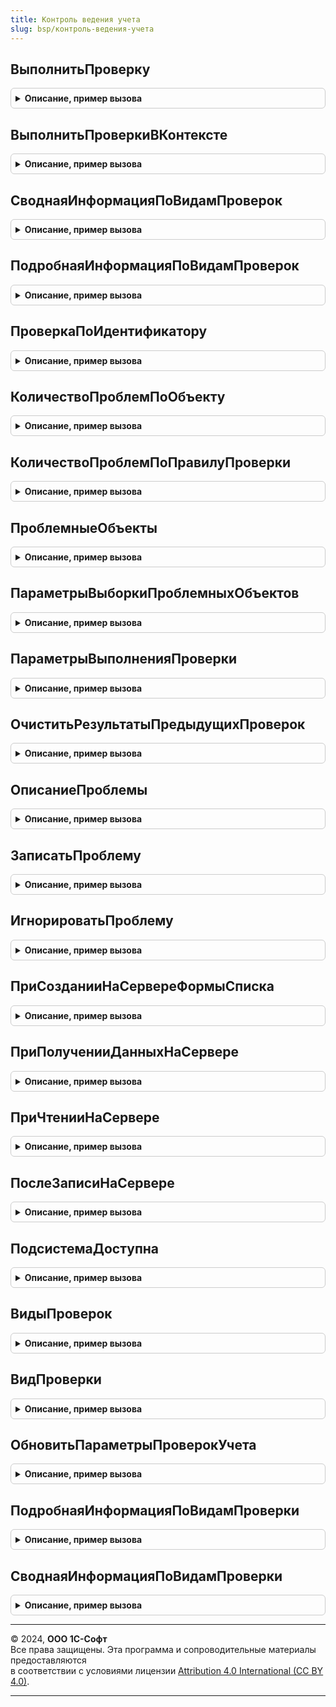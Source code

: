 ```yaml
---
title: Контроль ведения учета
slug: bsp/контроль-ведения-учета
---
```



## ВыполнитьПроверку
<details style="margin: 1em 0; padding: 0.5em; border: 1px solid #ccc; border-radius: 6px;">

<summary style="font-weight: bold; cursor: pointer;">Описание, пример вызова</summary>

```bsl

// Выполняет указанную проверку ведения учета с заданными параметрами.
//
// Параметры:
//   Проверка                    - СправочникСсылка.ПравилаПроверкиУчета
//                               - Строка - правило проверки,
//                                 которая будет выполняться либо строковый идентификатор указанного правила.
//   ПараметрыВыполненияПроверки - Структура
//                               - Массив - произвольные дополнительные параметры проверки,
//                                 которые уточняют, что и как именно проверять.
//                                 См. КонтрольВеденияУчета.ПараметрыВыполненияПроверки.
//                               - Структура:
//       * Свойство1 - ЛюбаяСсылка
//                   - Булево
//                   - Число
//                   - Строка
//                   - Дата - первое значение параметра.
//       * Свойство2 - ЛюбаяСсылка
//                   - Булево
//                   - Число
//                   - Строка
//                   - Дата - второе значение параметра.
//       * Свойство3 - ЛюбаяСсылка
//                   - Булево
//                   - Число
//                   - Строка
//                   - Дата - третье значение параметра.
//       ...
//     - Массив - несколько параметров проверки (элементы массива типа Структура, как описано выше).
//   ПроверяемыеОбъекты - ЛюбаяСсылка - если передано, то проверка будет выполнена только для данного объекта.
//                                     Проверка должна поддерживать выборочную проверку и у нее должно быть
//                                     установлено свойство ПоддерживаетВыборочнуюПроверку в значение Истина.
//                                     см. КонтрольВеденияУчетаПереопределяемый.ПриОпределенииПроверок.
//                      - Массив - ссылки на объекты, которые требуется проверить.
//
// Пример:
//   1. Проверка = КонтрольВеденияУчета.ПроверкаПоИдентификатору("ПроверитьСсылочнуюЦелостность");
//      КонтрольВеденияУчета.ВыполнитьПроверку(Проверка);
//   2. ПараметрыВыполненияПроверки = Новый Массив;
//      Параметр1 = КонтрольВеденияУчета.ПараметрыВыполненияПроверки("ЗакрытиеМесяца", Организация1, ЗакрываемыйМесяц);
//      ПараметрыВыполненияПроверки.Добавить(Параметр1);
//      Параметр2 = КонтрольВеденияУчета.ПараметрыВыполненияПроверки("ЗакрытиеМесяца", Организация2, ЗакрываемыйМесяц);
//      ПараметрыВыполненияПроверки.Добавить(Параметр2);
//      ВыполнитьПроверку("ПроверитьПроведениеДокументов", ПараметрыВыполненияПроверки);
//
Процедура ВыполнитьПроверку(Знач Проверка, Знач ПараметрыВыполненияПроверки = Неопределено, ПроверяемыеОбъекты = Неопределено) Экспорт
```

Пример вызова
```bsl
КонтрольВеденияУчета.ВыполнитьПроверку(Проверка, ПараметрыВыполненияПроверки, ПроверяемыеОбъекты);
```
</details>

## ВыполнитьПроверкиВКонтексте
<details style="margin: 1em 0; padding: 0.5em; border: 1px solid #ccc; border-radius: 6px;">

<summary style="font-weight: bold; cursor: pointer;">Описание, пример вызова</summary>

```bsl

// Выполняет проверки по заданному контексту - общему признаку, связывающему воедино пакет проверок.
// Если указанный признак установлен у группы проверок, то выполняются все проверки этой группы.
// В этом случае наличие (или отсутствие) указанного признака у самой проверки значения не имеет.
// Проверки с флагом Использование, установленным в значение Ложь, пропускаются.
//
// Параметры:
//    КонтекстПроверокВеденияУчета - ОпределяемыйТип.КонтекстПроверокВеденияУчета - контекст выполняемых проверок.
//
// Пример:
//    КонтрольВеденияУчета.ВыполнитьПроверкиВКонтексте(Перечисления.ХозяйственныеОперации.ЗакрытиеМесяца);
//
Процедура ВыполнитьПроверкиВКонтексте(КонтекстПроверокВеденияУчета) Экспорт
```

Пример вызова
```bsl
КонтрольВеденияУчета.ВыполнитьПроверкиВКонтексте(КонтекстПроверокВеденияУчета) 
```
</details>

## СводнаяИнформацияПоВидамПроверок
<details style="margin: 1em 0; padding: 0.5em; border: 1px solid #ccc; border-radius: 6px;">

<summary style="font-weight: bold; cursor: pointer;">Описание, пример вызова</summary>

```bsl

// Возвращает сводку по количеству выявленных проблем указанного вида проверки.
//
// Параметры:
//   ВидПроверок                - СправочникСсылка.ВидыПроверок - ссылка на вид проверки.
//                              - Строка - строковый идентификатор вида проверки.
//                              - Массив из Строка - строковые идентификаторы вида проверки.
//   ПоискПоТочномуСоответствию - Булево - регулирует возможности точности. Если Истина, то поиск ведется
//                                по переданным свойствам на равенство, остальные свойства должны быть равны
//                                Неопределено (табличная часть дополнительных свойств должна быть пуста).
//                                Если Ложь, то значения остальных свойств могут быть произвольными, главное
//                                чтобы соответствующие свойства были равны свойствам структуры. По умолчанию Истина.
//   УчитыватьОтветственного    - Булево - если Истина, то учитываются только проблемы с незаполненным ответственным
//                                и те, за которые ответственный текущий пользователь.
//                                По умолчанию - Ложь.
//
// Возвращаемое значение:
//  Структура:
//    * Количество - Число - общее количество найденных проблем.
//    * ЕстьОшибки - Булево - признак того, имеются ли ошибки среди найденных проблем (с важностью "Ошибка").
//
// Пример:
//   1) Результат = СводнаяИнформацияПоВидамПроверок("СистемныеПроверки");
//   2) ВидПроверок = Новый Массив;
//      ВидПроверок.Добавить("ЗакрытиеМесяца");
//      ВидПроверок.Добавить(Организация);
//      ВидПроверок.Добавить(МесяцЗакрытия);
//      Результат = СводнаяИнформацияПоВидамПроверок(ВидПроверок);
//
Функция СводнаяИнформацияПоВидамПроверок(ВидПроверок = Неопределено, ПоискПоТочномуСоответствию = Истина, УчитыватьОтветственного = Ложь) Экспорт
```

Пример вызова
```bsl
Результат = КонтрольВеденияУчета.СводнаяИнформацияПоВидамПроверок(ВидПроверок, ПоискПоТочномуСоответствию, УчитыватьОтветственного);
```
</details>

## ПодробнаяИнформацияПоВидамПроверок
<details style="margin: 1em 0; padding: 0.5em; border: 1px solid #ccc; border-radius: 6px;">

<summary style="font-weight: bold; cursor: pointer;">Описание, пример вызова</summary>

```bsl

// Возвращает подробные сведения о выявленных проблемах одного или нескольких интересующих видов проверки.
//
// Параметры:
//   ВидПроверок                - СправочникСсылка.ВидыПроверок - ссылка на вид проверки.
//                              - Строка - строковый идентификатор вида проверки.
//                              - Массив из Строка - строковые идентификаторы вида проверки.
//   ПоискПоТочномуСоответствию - Булево - если Истина, то вид проверки определяется по точному соответствию со
//                                всеми переданными значениям свойств в параметре ВидПроверок (см. пример № 2).
//                                Если Ложь, то вид проверки определяется по указанным значениям свойств
//                                ИС любыми значениями неуказанных свойств в параметре ВидПроверок (см. пример № 3).
//
// Возвращаемое значение:
//   ТаблицаЗначений:
//     * ПроблемныйОбъект         - ЛюбаяСсылка - ссылка на объект, с которым связана проблема.
//     * ВажностьПроблемы         - ПеречислениеСсылка.ВажностьПроблемыУчета - важность проблемы учета
//                                  "Информация", "Предупреждение", "Ошибка", "ПолезныйСовет" и "ВажнаяИнформация".
//     * ПравилоПроверки          - СправочникСсылка.ПравилаПроверкиУчета - выполненная проверка с описанием проблемы.
//     * ВидПроверок              - СправочникСсылка.ВидыПроверок - вид проверки.
//     * УточнениеПроблемы        - Строка - текстовое уточнение найденной проблемы.
//     * Ответственный            - СправочникСсылка.Пользователи - заполнен, если по выявленной проблеме
//                                  алгоритм проверки определил конкретного ответственного.
//     * Выявлено                 - Дата - дата и время выявления проблемы.
//     * ДополнительнаяИнформация - ХранилищеЗначения - произвольные дополнительные сведения, связанные
//                                  с выявленной проблемой.
//
// Пример:
//   1) Результат = ПодробнаяИнформацияПоВидамПроверок("СистемныеПроверки");
//   2) ВидПроверок = Новый Массив;
//      ВидПроверок.Добавить("ЗакрытиеМесяца");
//      ВидПроверок.Добавить(Организация);
//      ВидПроверок.Добавить(МесяцЗакрытия);
//      Результат = ПодробнаяИнформацияПоВидамПроверок(ВидПроверок);
//   3) Выбрать все проблемы закрытия месяца по всем периодам для указанной организации:
//      ВидПроверок = Новый Массив;
//      ВидПроверок.Добавить("ЗакрытиеМесяца");
//      ВидПроверок.Добавить(Организация);
//      Результат = ПодробнаяИнформацияПоВидамПроверок(ВидПроверок, Ложь);
//
Функция ПодробнаяИнформацияПоВидамПроверок(ВидПроверок, ПоискПоТочномуСоответствию = Истина) Экспорт
```

Пример вызова
```bsl
Результат = КонтрольВеденияУчета.ПодробнаяИнформацияПоВидамПроверок(ВидПроверок, ПоискПоТочномуСоответствию);
```
</details>

## ПроверкаПоИдентификатору
<details style="margin: 1em 0; padding: 0.5em; border: 1px solid #ccc; border-radius: 6px;">

<summary style="font-weight: bold; cursor: pointer;">Описание, пример вызова</summary>

```bsl

// Возвращает проверку по переданному идентификатору.
//
// Параметры:
//   Идентификатор - Строка - строковый идентификатор проверки. Например, "ПроверитьСсылочнуюЦелостность".
//
// Возвращаемое значение:
//   СправочникСсылка.ПравилаПроверкиУчета - ссылка на проверку или пустая ссылка,
//      если проверка с таким идентификатором не существует.
//
Функция ПроверкаПоИдентификатору(Идентификатор) Экспорт
```

Пример вызова
```bsl
Результат = КонтрольВеденияУчета.ПроверкаПоИдентификатору(Идентификатор) 
```
</details>

## КоличествоПроблемПоОбъекту
<details style="margin: 1em 0; padding: 0.5em; border: 1px solid #ccc; border-radius: 6px;">

<summary style="font-weight: bold; cursor: pointer;">Описание, пример вызова</summary>

```bsl

// Возвращает количество проблем, выявленных у переданного объекта.
//
// Параметры:
//   ПроблемныйОбъект - ЛюбаяСсылка - объект, для которого нужно вычислить количество проблем.
//
// Возвращаемое значение:
//   Число
//
Функция КоличествоПроблемПоОбъекту(ПроблемныйОбъект) Экспорт
```

Пример вызова
```bsl
Результат = КонтрольВеденияУчета.КоличествоПроблемПоОбъекту(ПроблемныйОбъект) 
```
</details>

## КоличествоПроблемПоПравилуПроверки
<details style="margin: 1em 0; padding: 0.5em; border: 1px solid #ccc; border-radius: 6px;">

<summary style="font-weight: bold; cursor: pointer;">Описание, пример вызова</summary>

```bsl

// Вычисляет количество проблем, выявленных переданным правилом проверки.
//
// Параметры:
//   ПравилоПроверки - СправочникСсылка.ПравилаПроверкиУчета - правило, для которого
//                     нужно вычислить количество проблем.
//
// Возвращаемое значение:
//   Число
//
Функция КоличествоПроблемПоПравилуПроверки(ПравилоПроверки) Экспорт
```

Пример вызова
```bsl
Результат = КонтрольВеденияУчета.КоличествоПроблемПоПравилуПроверки(ПравилоПроверки) 
```
</details>

## ПроблемныеОбъекты
<details style="margin: 1em 0; padding: 0.5em; border: 1px solid #ccc; border-radius: 6px;">

<summary style="font-weight: bold; cursor: pointer;">Описание, пример вызова</summary>

```bsl

// Возвращает проблемные объекты, выявленные указанным правилом проверки.
//
// Параметры:
//  ПравилоПроверки - СправочникСсылка.ПравилаПроверкиУчета
//  Параметры - см. ПараметрыВыборкиПроблемныхОбъектов
//
// Возвращаемое значение:
//  ТаблицаЗначений:
//    * ПроблемныйОбъект - ЛюбаяСсылка
//    * ПравилоПроверки - СправочникСсылка.ПравилаПроверкиУчета
//    * ВидПроверки - СправочникСсылка.ВидыПроверок
//    * КлючУникальности - УникальныйИдентификатор
//
Функция ПроблемныеОбъекты(Знач ПравилоПроверки, Знач Параметры = Неопределено) Экспорт
```

Пример вызова
```bsl
Результат = КонтрольВеденияУчета.ПроблемныеОбъекты(ПравилоПроверки, Параметры);
```
</details>

## ПараметрыВыборкиПроблемныхОбъектов
<details style="margin: 1em 0; padding: 0.5em; border: 1px solid #ccc; border-radius: 6px;">

<summary style="font-weight: bold; cursor: pointer;">Описание, пример вызова</summary>

```bsl

// Возвращает параметры выборки проблемных объектов для функции ПроблемныеОбъекты.
//
// Возвращаемое значение:
//  Структура:
//   * НачальныйПроблемныйОбъект - Неопределено
//   * РазмерПорции - Число - по умолчанию 1000.
//   * ДополнительныеУсловия - Строка
//   * ДополнительныеПараметры - Соответствие из КлючИЗначение:
//     ** Ключ - Строка - имя параметра запроса.
//     ** Значение - Произвольный - значение параметра запроса.
//
Функция ПараметрыВыборкиПроблемныхОбъектов() Экспорт
```

Пример вызова
```bsl
Результат = КонтрольВеденияУчета.ПараметрыВыборкиПроблемныхОбъектов() 
```
</details>

## ПараметрыВыполненияПроверки
<details style="margin: 1em 0; padding: 0.5em; border: 1px solid #ccc; border-radius: 6px;">

<summary style="font-weight: bold; cursor: pointer;">Описание, пример вызова</summary>

```bsl

// Формирует параметры выполнения проверки для передачи в процедуры и функции ВыполнитьПроверку, ОписаниеПроблемы,
// ВидПроверки и другие.
// Параметры содержат уточнение, для чего именно требуется выполнить проверку,
// например, проверить закрытие месяца для конкретной организации по конкретному периоду.
// Порядок следования параметров учитывается.
//
// Параметры:
//     Параметр1     - ЛюбаяСсылка
//                   - Булево
//                   - Число
//                   - Строка
//                   - Дата - первый параметр проверки.
//     Параметр2     - ЛюбаяСсылка
//                   - Булево
//                   - Число
//                   - Строка
//                   - Дата - второй параметр проверки.
//     Параметр3     - ЛюбаяСсылка
//                   - Булево
//                   - Число
//                   - Строка
//                   - Дата - третий параметр проверки.
//     Параметр4     - ЛюбаяСсылка
//                   - Булево
//                   - Число
//                   - Строка
//                   - Дата - четвертый параметр проверки.
//     Параметр5     - ЛюбаяСсылка
//                   - Булево
//                   - Число
//                   - Строка
//                   - Дата - пятый параметр проверки.
//     ДругиеПараметры - Массив - другие параметры проверки (элементы типов ЛюбаяСсылка, Булево, Число, Строка, Дата).
//
// Возвращаемое значение:
//    Структура:
//       * Наименование - Строка - представление вида проверки.
//       * Свойство1 - ЛюбаяСсылка
//                   - Булево
//                   - Число
//                   - Строка
//                   - Дата - первый параметр проверки.
//       * Свойство2 - ЛюбаяСсылка
//                   - Булево
//                   - Число
//                   - Строка
//                   - Дата - второй параметр проверки.
//       * Свойство3 - ЛюбаяСсылка
//                   - Булево
//                   - Число
//                   - Строка
//                   - Дата - третий параметр проверки.
//       ...
//       * СвойствоН - ЛюбаяСсылка
//                   - Булево
//                   - Число
//                   - Строка
//                   - Дата - последний параметр вида проверки.
//
// Пример:
//     1. Параметры = ПараметрыВыполненияПроверки("СистемныеПроверки");
//     2. Параметры = ПараметрыВыполненияПроверки("ЗакрытиеМесяца", ОрганизацияСсылка, ЗакрываемыйМесяц);
//
Функция ПараметрыВыполненияПроверки(Знач Параметр1, Знач Параметр2 = Неопределено, Знач Параметр3 = Неопределено, Экспорт
```

Пример вызова
```bsl
Результат = КонтрольВеденияУчета.ПараметрыВыполненияПроверки(Параметр1, Параметр2, Параметр3, );
```
</details>

## ОчиститьРезультатыПредыдущихПроверок
<details style="margin: 1em 0; padding: 0.5em; border: 1px solid #ccc; border-radius: 6px;">

<summary style="font-weight: bold; cursor: pointer;">Описание, пример вызова</summary>

```bsl

// Очищает результаты предыдущих проверок, оставляя только те проблемы, которые были проигнорированы ранее
// (признак ИгнорироватьПроблему = Истина).
// Для непараметрических проверок предыдущие результаты очищаются автоматически, а затем выполняется алгоритм проверки.
// Для проверок с параметрами предварительную очистку предыдущих результатов следует выполнять явно с помощью
// этой процедуры в самом алгоритме проверки. В противном случае, одна и та же проблема будет регистрироваться
// многократно при нескольких последовательных запусках проверки.
//
// Параметры:
//     Проверка                    - СправочникСсылка.ПравилаПроверкиУчета - проверка,
//                                   результаты которой необходимо очистить.
//     ПараметрыВыполненияПроверки - см. КонтрольВеденияУчета.ПараметрыВыполненияПроверки
//                                 - Массив    - несколько параметров проверки (элементы массива типа Структура,
//                                               как описано выше).
//
Процедура ОчиститьРезультатыПредыдущихПроверок(Знач Проверка, Знач ПараметрыВыполненияПроверки) Экспорт
```

Пример вызова
```bsl
КонтрольВеденияУчета.ОчиститьРезультатыПредыдущихПроверок(Проверка, ПараметрыВыполненияПроверки) 
```
</details>

## ОписаниеПроблемы
<details style="margin: 1em 0; padding: 0.5em; border: 1px solid #ccc; border-radius: 6px;">

<summary style="font-weight: bold; cursor: pointer;">Описание, пример вызова</summary>

```bsl

// Формирует описание проблемы для последующей регистрации
// с помощью процедуры КонтрольВеденияУчета.ЗаписатьПроблему в процедуре-обработчике проверки.
//
// Параметры:
//   ПроблемныйОбъект  - ЛюбаяСсылка - объект, с которым связана выявленная проблема.
//   ПараметрыПроверки - Структура - параметры выполняемой проверки, значение которых следует взять из одноименного
//                                   параметра процедуры-обработчика проверки:
//     * Проверка         - СправочникСсылка.ПравилаПроверкиУчета - выполненная проверку.
//     * ВидПроверки      - СправочникСсылка.ВидыПроверок - вид проверки, к которому относится выполненная проверка.
//     * ВажностьПроблемы   - ПеречислениеСсылка.ВажностьПроблемыУчета - важность, с которой следует
//                            зарегистрировать выявленную проблемы учета:
//                            Информация, Предупреждение, Ошибка, ПолезныйСовет или ВажнаяИнформация.
//     * Идентификатор      - Строка - строковый идентификатор проверки.
//     * ДатаНачалаПроверки - Дата - пороговая дата, обозначающая границу проверяемых
//                            объектов (только для объектов с датой). Объекты, дата которых меньше
//                            указанной, не следует проверять. По умолчанию не заполнено (т.е. проверять все).
//     * ЛимитПроблем       - Число - количество проверяемых объектов.
//                            По умолчанию 1000. Если указано 0, то следует проверить все объекты.
//     * ВидПроверки        - СправочникСсылка.ВидыПроверок - ссылка на вид проверки, к
//                            которому относится выполненная проверка.
//
// Возвращаемое значение:
//   Структура:
//     * ПроблемныйОбъект         - ЛюбаяСсылка - ссылка на объект-источник проблемы.
//     * Проверка                 - СправочникСсылка.ПравилаПроверкиУчета - ссылка на выполненную проверку.
//                                  Взято из переданной структуры ПараметрыПроверки.
//     * ВидПроверки              - СправочникСсылка.ВидыПроверок - ссылка на вид проверки, к которому относится
//                                  выполненная проверка. Взято из переданной структуры ПараметрыПроверки
//     * ВажностьПроблемы         - СправочникСсылка.ВидыПроверок - ссылка на вид проверки, к которому относится
//                                  выполненная проверка. Взято из переданной структуры ПараметрыПроверки.
//     * УточнениеПроблемы        - Строка - строка уточнения проблемы. По умолчанию не заполнена.
//     * КлючУникальности         - УникальныйИдентификатор - ключ уникальности проблемы.
//     * Выявлено                 - Дата - момент обнаружения проблемы.
//     * ДополнительнаяИнформация - ХранилищеЗначения
//                                - Неопределено - произвольные дополнительные сведения, связанные
//                                  с выявленной проблемой. По умолчанию Неопределено.
//     * Ответственный            - СправочникСсылка.Пользователи
//                                - Неопределено - заполнен, если за проблемный объект
//                                  имеется конкретный ответственный. По умолчанию Неопределено.
//
// Пример:
//  Проблема = КонтрольВеденияУчета.ОписаниеПроблемы(ПроблемныйДокумент, ПараметрыПроверки);
//  Проблема.ВидПроверки = ВидПроверки;
//  Проблема.УточнениеПроблемы = СтроковыеФункцииКлиентСервер.ПодставитьПараметрыВСтроку(
//    НСтр("ru = 'По контрагенту ""%1"" имеется непроведенный документ ""%2""'"), Результат.Контрагент,
//      ПроблемныйДокумент);
//  КонтрольВеденияУчета.ЗаписатьПроблему(Проблема, ПараметрыПроверки);
//
Функция ОписаниеПроблемы(ПроблемныйОбъект, ПараметрыПроверки) Экспорт
```

Пример вызова
```bsl
Результат = КонтрольВеденияУчета.ОписаниеПроблемы(ПроблемныйОбъект, ПараметрыПроверки) 
```
</details>

## ЗаписатьПроблему
<details style="margin: 1em 0; padding: 0.5em; border: 1px solid #ccc; border-radius: 6px;">

<summary style="font-weight: bold; cursor: pointer;">Описание, пример вызова</summary>

```bsl

// Записывает результат выполнения проверки.
//
// Параметры:
//   Проблема          - см. КонтрольВеденияУчета.ОписаниеПроблемы.
//   ПараметрыПроверки - см. КонтрольВеденияУчета.ОписаниеПроблемы.ПараметрыПроверки.
//
Процедура ЗаписатьПроблему(Проблема, ПараметрыПроверки = Неопределено) Экспорт
```

Пример вызова
```bsl
КонтрольВеденияУчета.ЗаписатьПроблему(Проблема, ПараметрыПроверки);
```
</details>

## ИгнорироватьПроблему
<details style="margin: 1em 0; padding: 0.5em; border: 1px solid #ccc; border-radius: 6px;">

<summary style="font-weight: bold; cursor: pointer;">Описание, пример вызова</summary>

```bsl

// Устанавливает или снимает признак игнорирования проблемы ведения учета.
// При установке параметра Игнорировать в Истина проблема перестает выводиться пользователям в формах объектов
// и отчете о результатах проверок. Например, это полезно, если пользователь решил, что
// обнаруженная проблема не существенна или ей не планируется заниматься.
// При сбросе в значение Ложь проблема вновь становится актуальной.
//
// Параметры:
//   ОписаниеПроблемы             - Структура:
//     * ПроблемныйОбъект         - ЛюбаяСсылка - ссылка на объект, с которым связана проблема.
//     * ПравилоПроверки          - СправочникСсылка.ПравилаПроверкиУчета - выполненная проверка с описанием проблемы.
//     * ВидПроверок              - СправочникСсылка.ВидыПроверок - вид проверки.
//     * УточнениеПроблемы        - Строка - текстовое уточнение найденной проблемы.
//     * ДополнительнаяИнформация - ХранилищеЗначения - дополнительная информация об игнорируемой проблеме.
//   Игнорировать - Булево - устанавливаемое значение для указанной проблемы.
//
Процедура ИгнорироватьПроблему(Знач ОписаниеПроблемы, Знач Игнорировать) Экспорт
```

Пример вызова
```bsl
КонтрольВеденияУчета.ИгнорироватьПроблему(ОписаниеПроблемы, Игнорировать) 
```
</details>

## ПриСозданииНаСервереФормыСписка
<details style="margin: 1em 0; padding: 0.5em; border: 1px solid #ccc; border-radius: 6px;">

<summary style="font-weight: bold; cursor: pointer;">Описание, пример вызова</summary>

```bsl

// В форме списка выводит колонку с картинкой, сигнализирующей о наличии проблем с объектами в строках.
// Вызывается из события ПриСозданииНаСервере формы списка.
// У динамических списков должна быть определена основная таблица.
//
// Параметры:
//   Форма                  - ФормаКлиентскогоПриложения - форма списка.
//   ИменаСписков           - Строка - имена динамических списков через запятую.
//   ДополнительныеСвойства - Структура
//                          - Неопределено - дополнительные свойства:
//      * ИмяПоляИндикатораПроблем - Строка - имя поля динамического списка, которое
//                            будет использовано для вывода индикатора
//                            наличия проблем у объекта.
//
Процедура ПриСозданииНаСервереФормыСписка(Форма, ИменаСписков, ДополнительныеСвойства = Неопределено) Экспорт
```

Пример вызова
```bsl
КонтрольВеденияУчета.ПриСозданииНаСервереФормыСписка(Форма, ИменаСписков, ДополнительныеСвойства);
```
</details>

## ПриПолученииДанныхНаСервере
<details style="margin: 1em 0; padding: 0.5em; border: 1px solid #ccc; border-radius: 6px;">

<summary style="font-weight: bold; cursor: pointer;">Описание, пример вызова</summary>

```bsl

// В форме списка выводит колонку с картинкой, сигнализирующей о наличии проблем с объектами в строках.
// Вызывается из события ПриПолученииДанныхНаСервере формы списка.
//
// Параметры:
//   Настройки              - НастройкиКомпоновкиДанных - содержит копию полных настроек динамического списка.
//   Строки                 - СтрокиДинамическогоСписка - коллекция содержит данные и оформление всех строк,
//                            получаемых в списке, кроме строк группировок.
//   ИмяКлючевогоПоля       - Строка - "Ссылка" или заданное имя колонки, содержащую ссылку объекта.
//   ДополнительныеСвойства - Структура
//                          - Неопределено - содержит дополнительные свойства в случае
//                            необходимости их использования.
//
Процедура ПриПолученииДанныхНаСервере(Настройки, Строки, ИмяКлючевогоПоля = "Ссылка", ДополнительныеСвойства = Неопределено) Экспорт
```

Пример вызова
```bsl
КонтрольВеденияУчета.ПриПолученииДанныхНаСервере(Настройки, Строки, ИмяКлючевогоПоля, ДополнительныеСвойства);
```
</details>

## ПриЧтенииНаСервере
<details style="margin: 1em 0; padding: 0.5em; border: 1px solid #ccc; border-radius: 6px;">

<summary style="font-weight: bold; cursor: pointer;">Описание, пример вызова</summary>

```bsl

// В форме объекта выводит группу с картинкой и надписью, сигнализирующими о наличии проблем с этим объектом.
// Вызывается из события ПриЧтенииНаСервере формы объекта.
//
// Параметры:
//   Форма         - ФормаКлиентскогоПриложения - форма объекта.
//   ТекущийОбъект - ДокументОбъект - объект, который будет прочитан.
//                 - СправочникОбъект
//                 - ПланОбменаОбъект
//                 - ПланВидовХарактеристикОбъект
//                 - ПланСчетовОбъект
//                 - ПланВидовРасчетаОбъект
//                 - ЗадачаОбъект
//
Процедура ПриЧтенииНаСервере(Форма, ТекущийОбъект) Экспорт
```

Пример вызова
```bsl
КонтрольВеденияУчета.ПриЧтенииНаСервере(Форма, ТекущийОбъект) 
```
</details>

## ПослеЗаписиНаСервере
<details style="margin: 1em 0; padding: 0.5em; border: 1px solid #ccc; border-radius: 6px;">

<summary style="font-weight: bold; cursor: pointer;">Описание, пример вызова</summary>

```bsl

// Запускает фоновую проверку переданного объекта.
// Выполняются только те проверки, по которым ранее были найдены ошибки и у которых
// установлено свойство ПоддерживаетВыборочнуюПроверку в значение Истина.
//
// Параметры:
//   ТекущийОбъект - ДокументОбъект - <ВидОбъектаМетаданных>Объект.<ИмяОбъектаМетаданных>.
//                 - СправочникОбъект
//                 - ПланОбменаОбъект
//                 - ПланВидовХарактеристикОбъект
//                 - ПланСчетовОбъект
//                 - ПланВидовРасчетаОбъект
//                 - ЗадачаОбъект
//
Процедура ПослеЗаписиНаСервере(ТекущийОбъект) Экспорт
```

Пример вызова
```bsl
КонтрольВеденияУчета.ПослеЗаписиНаСервере(ТекущийОбъект) 
```
</details>

## ПодсистемаДоступна
<details style="margin: 1em 0; padding: 0.5em; border: 1px solid #ccc; border-radius: 6px;">

<summary style="font-weight: bold; cursor: pointer;">Описание, пример вызова</summary>

```bsl

// Возвращает Истина, если есть права на просмотр проблем ведения учета.
//
// Возвращаемое значение:
//   Булево
//
Функция ПодсистемаДоступна() Экспорт
```

Пример вызова
```bsl
Результат = КонтрольВеденияУчета.ПодсистемаДоступна() 
```
</details>

## ВидыПроверок
<details style="margin: 1em 0; padding: 0.5em; border: 1px solid #ccc; border-radius: 6px;">

<summary style="font-weight: bold; cursor: pointer;">Описание, пример вызова</summary>

```bsl

// Возвращает виды проверки по переданным параметрам.
//
// Параметры:
//   ВидПроверок                - Строка
//                              - Массив из Строка
//                              - СправочникСсылка.ВидыПроверок - строковый идентификатор вида проверки,
//                                либо массив строковых идентификаторов, либо ссылка на вид проверки.
//   ПоискПоТочномуСоответствию - Булево - регулирует возможности точности. Если Истина, то поиск ведется
//                                по переданным свойствам на равенство, остальные свойства должны быть равны
//                                Неопределено (табличная часть дополнительных свойств должна быть пуста).
//                                Если Ложь, то значения остальных свойств могут быть произвольными, главное
//                                чтобы соответствующие свойства были равны свойствам структуры. По умолчанию Истина.
//
// Возвращаемое значение:
//   Массив - элементы СправочникСсылка.ВидыПроверок, либо пустой массив, если поиск не дал результата.
//            При поиска по точному соответствию массив содержит единственный элемент.
//
Функция ВидыПроверок(ВидПроверок, ПоискПоТочномуСоответствию = Истина) Экспорт
```

Пример вызова
```bsl
Результат = КонтрольВеденияУчета.ВидыПроверок(ВидПроверок, ПоискПоТочномуСоответствию);
```
</details>

## ВидПроверки
<details style="margin: 1em 0; padding: 0.5em; border: 1px solid #ccc; border-radius: 6px;">

<summary style="font-weight: bold; cursor: pointer;">Описание, пример вызова</summary>

```bsl

// Возвращает существующий или создает новый элемент справочника ВидыПроверок
// для регистрации или отбора результатов ведения учета.
//
// Параметры:
//     ПараметрыВыполненияПроверки - Строка - строковый идентификатор вида проверки (Свойство1)
//                                 - Структура - сведения, идентифицирующие вид проверки.
//     ТолькоПоиск - Булево - если Истина и вид проверки с заданными параметрами не существует,
//                   возвращается пустая ссылка; если Ложь, то создается элемент и возвращается ссылка на него.
//
// Возвращаемое значение:
//   СправочникСсылка.ВидыПроверок - найденный существующий или созданный элемент справочника.
//      В случае если осуществлялся только поиск (параметр ТолькоПоиск = Истина)
//      и элемент не был найден, возвращается пустая ссылка на справочник СправочникСсылка.ВидыПроверок.
//
// Пример:
//   ВидПроверки = КонтрольВеденияУчета.ВидПроверки("СистемныеПроверки");
//
Функция ВидПроверки(Знач ПараметрыВыполненияПроверки, Знач ТолькоПоиск = Ложь) Экспорт
```

Пример вызова
```bsl
Результат = КонтрольВеденияУчета.ВидПроверки(ПараметрыВыполненияПроверки, ТолькоПоиск);
```
</details>

## ОбновитьПараметрыПроверокУчета
<details style="margin: 1em 0; padding: 0.5em; border: 1px solid #ccc; border-radius: 6px;">

<summary style="font-weight: bold; cursor: pointer;">Описание, пример вызова</summary>

```bsl

// Принудительно обновляет состав проверок ведения учета при изменении метаданных
// или иных настроек.
//
Процедура ОбновитьПараметрыПроверокУчета() Экспорт
```

Пример вызова
```bsl
КонтрольВеденияУчета.ОбновитьПараметрыПроверокУчета() 
```
</details>

## ПодробнаяИнформацияПоВидамПроверки
<details style="margin: 1em 0; padding: 0.5em; border: 1px solid #ccc; border-radius: 6px;">

<summary style="font-weight: bold; cursor: pointer;">Описание, пример вызова</summary>

```bsl

// Устарела. Следует использовать функцию ПодробнаяИнформацияПоВидамПроверок.
// Возвращает подробные сведения о выявленных проблемах указанного вида проверки.
//
// Параметры:
//   ВидПроверок                - СправочникСсылка.ВидыПроверок - ссылка на вид проверки.
//                              - Строка - строковый идентификатор вида проверки.
//                              - Массив из Строка - строковые идентификаторы вида проверки.
//   ПоискПоТочномуСоответствию - Булево - регулирует возможности точности. Если Истина, то поиск ведется
//                                по переданным свойствам на равенство, остальные свойства должны быть равны
//                                Неопределено (табличная часть дополнительных свойств должна быть пуста).
//                                Если Ложь, то значения остальных свойств могут быть произвольными, главное
//                                чтобы соответствующие свойства были равны свойствам структуры. По умолчанию Истина.
//
// Возвращаемое значение:
//   ТаблицаЗначений:
//     * ПроблемныйОбъект         - ЛюбаяСсылка - ссылка на объект "Источник" проблем.
//     * ПравилоПроверки          - СправочникСсылка.ПравилаПроверкиУчета - ссылка на выполненную проверку.
//     * УточнениеПроблемы        - Строка - строка-уточнение найденной проблемы.
//     * ВажностьПроблемы         - ПеречислениеСсылка.ВажностьПроблемыУчета - важность проблемы учета
//                                  "Информация", "Предупреждение", "Ошибка" и "ПолезныйСовет".
//     * Ответственный            - СправочникСсылка.Пользователи - заполнен если есть возможность
//                                  идентифицировать ответственного в проблемном объекте.
//     * ДополнительнаяИнформация - ХранилищеЗначения - служебное свойство с дополнительными
//                                  сведениями, связанными с выявленной проблемой.
//     * Выявлено                 - Дата - серверное время идентификации проблемы.
//
// Пример:
//   1) Результат = ПодробнаяИнформацияПоВидамПроверок("СистемныеПроверки");
//   2) ВидПроверок = Новый Массив;
//      ВидПроверок.Добавить("ЗакрытиеМесяца");
//      ВидПроверок.Добавить(Организация);
//      ВидПроверок.Добавить(МесяцЗакрытия);
//      Результат = ПодробнаяИнформацияПоВидамПроверок(ВидПроверок);
//
Функция ПодробнаяИнформацияПоВидамПроверки(ВидПроверок, ПоискПоТочномуСоответствию = Истина) Экспорт
```

Пример вызова
```bsl
Результат = КонтрольВеденияУчета.ПодробнаяИнформацияПоВидамПроверки(ВидПроверок, ПоискПоТочномуСоответствию);
```
</details>

## СводнаяИнформацияПоВидамПроверки
<details style="margin: 1em 0; padding: 0.5em; border: 1px solid #ccc; border-radius: 6px;">

<summary style="font-weight: bold; cursor: pointer;">Описание, пример вызова</summary>

```bsl

// Устарела. Следует использовать функцию СводнаяИнформацияПоВидамПроверок.
// Возвращает сводку по количеству выявленных проблем указанного вида проверки.
//
// Параметры:
//   ВидПроверок                - СправочникСсылка.ВидыПроверок - ссылка на вид проверки.
//                              - Строка - строковый идентификатор вида проверки.
//                              - Массив из Строка - строковые идентификаторы вида проверки.
//   ПоискПоТочномуСоответствию - Булево - регулирует возможности точности. Если Истина, то поиск ведется
//                                по переданным свойствам на равенство, остальные свойства должны быть равны
//                                Неопределено (табличная часть дополнительных свойств должна быть пуста).
//                                Если Ложь, то значения остальных свойств могут быть произвольными, главное
//                                чтобы соответствующие свойства были равны свойствам структуры. По умолчанию Истина.
//
// Возвращаемое значение:
//  Структура:
//    * Количество - Число - общее количество найденных проблем.
//    * ЕстьОшибки - Булево - признак того, имеются ли ошибки среди найденных проблем (с важностью "Ошибка").
//
// Пример:
//   1) Результат = СводнаяИнформацияПоВидамПроверок("СистемныеПроверки");
//   2) ВидПроверок = Новый Массив;
//      ВидПроверок.Добавить("ЗакрытиеМесяца");
//      ВидПроверок.Добавить(Организация);
//      ВидПроверок.Добавить(МесяцЗакрытия);
//      Результат = СводнаяИнформацияПоВидамПроверок(ВидПроверок);
//
Функция СводнаяИнформацияПоВидамПроверки(ВидПроверок, ПоискПоТочномуСоответствию = Истина) Экспорт
```

Пример вызова
```bsl
Результат = КонтрольВеденияУчета.СводнаяИнформацияПоВидамПроверки(ВидПроверок, ПоискПоТочномуСоответствию);
```
</details>

---

© 2024, **ООО 1С-Софт**  
Все права защищены. Эта программа и сопроводительные материалы предоставляются  
в соответствии с условиями лицензии [Attribution 4.0 International (CC BY 4.0)](https://creativecommons.org/licenses/by/4.0/legalcode).

---
